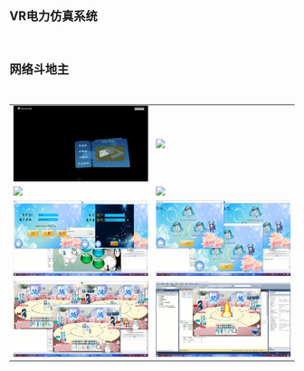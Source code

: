 <table border="0">   
  <tr>
    <h2>VR电力仿真系统</h2> 
    <td width="50%">    
      <img src="/VR电力系统/01.png" width="100%">      
    </td>
    <td width="50%">
      <img src="/VR电力系统/02.png" width="100%">      
    </td></br>
  </tr>
  <tr>
    <td width="50%">
      <img src="/VR电力系统/03.png" width="100%">      
    </td>
    <td width="50%">
      <img src="/VR电力系统/04.png" width="100%">      
    </td>
  </tr>
  <h2>网络斗地主</h2> 
  <tr>
    <td width="50%">    
      <img src="/网络斗地主/01.png" width="100%">      
    </td>
    <td width="50%">
      <img src="/网络斗地主/02.png" width="100%">      
    </td></br>
  </tr>
  <tr>
    <td width="50%">
      <img src="/网络斗地主/03.png" width="100%">      
    </td>
    <td width="50%">
      <img src="/网络斗地主/04.png" width="100%">      
    </td>
  </tr>
</table>
